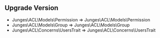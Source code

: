 ## Upgrade Version

- Junges\ACL\Models\Permission => Junges\ACL\Models\Permission
- Junges\ACL\Models\Group => Junges\ACL\Models\Group
- Junges\ACL\Concerns\UsersTrait => Junges\ACL\Concerns\UsersTrait